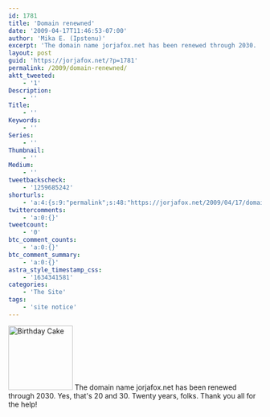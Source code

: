 ```yaml
---
id: 1781
title: 'Domain renewned'
date: '2009-04-17T11:46:53-07:00'
author: 'Mika E. (Ipstenu)'
excerpt: 'The domain name jorjafox.net has been renewed through 2030.  Yes, that''s 20 and 30.  Twenty years, folks. Thank you all for the help!'
layout: post
guid: 'https://jorjafox.net/?p=1781'
permalink: /2009/domain-renewned/
aktt_tweeted:
    - '1'
Description:
    - ''
Title:
    - ''
Keywords:
    - ''
Series:
    - ''
Thumbnail:
    - ''
Medium:
    - ''
tweetbackscheck:
    - '1259685242'
shorturls:
    - 'a:4:{s:9:"permalink";s:48:"https://jorjafox.net/2009/04/17/domain-renewned/";s:7:"tinyurl";s:25:"http://tinyurl.com/cvfsad";s:4:"isgd";s:18:"http://is.gd/533Vz";s:5:"bitly";s:20:"http://bit.ly/8MwO7v";}'
twittercomments:
    - 'a:0:{}'
tweetcount:
    - '0'
btc_comment_counts:
    - 'a:0:{}'
btc_comment_summary:
    - 'a:0:{}'
astra_style_timestamp_css:
    - '1634341581'
categories:
    - 'The Site'
tags:
    - 'site notice'
---
```


<a href="//static.jorjafox.net/wordpress/2008/12/cookie.png"><img src="//static.jorjafox.net/wordpress/2008/12/cookie.png" alt="Birthday Cake" title="Birthday Cake" width="128" height="128" class="alignleft size-full wp-image-818" /></a> The domain name jorjafox.net has been renewed through 2030.  Yes, that's 20 and 30.  Twenty years, folks. Thank you all for the help!